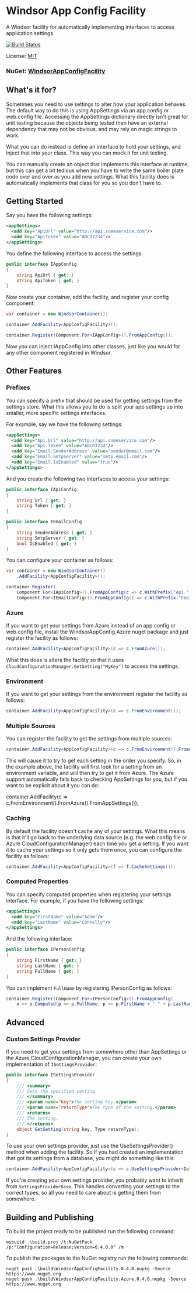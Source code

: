 # Windsor App Config Facility
A Windsor facility for automatically implementing interfaces to access application settings.

[![Build Status](https://travis-ci.org/adamconnelly/WindsorAppConfigFacility.svg?branch=master)](https://travis-ci.org/adamconnelly/WindsorAppConfigFacility)

License: [MIT](http://www.opensource.org/licenses/mit-license.php)

### NuGet: [WindsorAppConfigFacility](https://www.nuget.org/packages/WindsorAppConfigFacility)

## What's it for?
Sometimes you need to use settings to alter how your application behaves. The default way to do this is using AppSettings via an app.config or web.config file. Accessing the AppSettings dictionary directly isn't great for unit testing because the objects being tested then have an external dependency that may not be obvious, and may rely on magic strings to work.

What you can do instead is define an interface to hold your settings, and inject that into your class. This way you can mock it for unit testing.

You can manually create an object that implements this interface at runtime, but this can get a bit tedious when you have to write the same boiler plate code over and over as you add new settings. What this facility does is automatically implements that class for you so you don't have to.

## Getting Started

Say you have the following settings:

```xml
<appSettings>
  <add key="ApiUrl" value="http://api.someservice.com"/>
  <add key="ApiToken" value="ABCD1234"/>
</appSettings>
```

You define the following interface to access the settings:

```csharp
public interface IAppConfig
{
    string ApiUrl { get; }
    string ApiToken { get; }
}
```

Now create your container, add the facility, and register your config component:

```csharp
var container = new WindsorContainer();

container.AddFacility<AppConfigFacility>();

container.Register(Component.For<IAppConfig>().FromAppConfig());
```

Now you can inject IAppConfig into other classes, just like you would for any other component registered in Windsor.

## Other Features

### Prefixes
You can specify a prefix that should be used for getting settings from the settings store. What this allows you to do is split your app settings up into smaller, more specific settings interfaces.

For example, say we have the following settings:

```xml
<appSettings>
  <add key="Api.Url" value="http://api.someservice.com"/>
  <add key="Api.Token" value="ABCD1234"/>
  <add key="Email.SenderAddress" value="sender@email.com"/>
  <add key="Email.SmtpServer" value="smtp.email.com"/>
  <add key="Email.IsEnabled" value="true"/>
</appSettings>
```

And you create the following two interfaces to access your settings:

```csharp
public interface IApiConfig
{
    string Url { get; }
    string Token { get; }
}

public interface IEmailConfig
{
    string SenderAddress { get; }
    string SmtpServer { get; }
    bool IsEnabled { get; }
}
```

You can configure your container as follows:

```csharp
var container = new WindsorContainer()
    .AddFacility<AppConfigFacility>();

container.Register(
    Component.For<IApiConfig>().FromAppConfig(c => c.WithPrefix("Api.")),
    Component.For<IEmailConfig>().FromAppConfig(c => c.WithPrefix("Email."));
```

### Azure
If you want to get your settings from Azure instead of an app.config or web.config file, install the WindsorAppConfig.Azure nuget package and just register the facility as follows:

```csharp
container.AddFacility<AppConfigFacility>(c => c.FromAzure());
```

What this does is alters the facility so that it uses ```CloudConfigurationManager.GetSetting("MyKey")``` to access the settings.

### Environment
If you want to get your settings from the environment register the facility as follows:

```csharp
container.AddFacility<AppConfigFacility>(c => c.FromEnvironment());
```

### Multiple Sources
You can register the facility to get the settings from multiple sources:

```csharp
container.AddFacility<AppConfigFacility>(c => c.FromEnvironment().FromAzure());
```

This will cause it to try to get each setting in the order you specify. So, in the example above, the facility will first look for a setting from an environment variable, and will then try to get it from Azure. The Azure support automatically falls back to checking AppSettings for you, but if you want to be explicit about it you can do:

container.AddFacility<AppConfigFacility>(c => c.FromEnvironment().FromAzure().FromAppSettings());

### Caching
By default the facility doesn't cache any of your settings. What this means is that it'll go back to the underlying data source (e.g. the web.config file or Azure CloudConfigurationManager) each time you get a setting. If you want it to cache your settings so it only gets them once, you can configure the facility as follows:

```csharp
container.AddFacility<AppConfigFacility>(f => f.CacheSettings());
```

### Computed Properties
You can specify computed properties when registering your settings interface. For example, if you have the following settings:

```xml
<appSettings>
  <add key="FirstName" value="Adam"/>
  <add key="LastName" value="Connelly"/>
</appSettings>
```

And the following interface:

```csharp
public interface IPersonConfig
{
    string FirstName { get; }
    string LastName { get; }
    string FullName { get; }
}
```

You can implement ```FullName``` by registering IPersonConfig as follows:

```csharp
container.Register(Component.For<IPersonConfig>().FromAppConfig(
    o => o.Computed(p => p.FullName, p => p.FirstName + " " + p.LastName)));
```

## Advanced
### Custom Settings Provider
If you need to get your settings from somewhere other than AppSettings or the Azure CloudConfigurationManager, you can create your own implementation of ```ISettingsProvider```:

```csharp
public interface ISettingsProvider
{
    /// <summary>
    /// Gets the specified setting.
    /// </summary>
    /// <param name="key">The setting key.</param>
    /// <param name="returnType">The type of the setting.</param>
    /// <returns>
    /// The setting.
    /// </returns>
    object GetSetting(string key, Type returnType);
}
```

To use your own settings provider, just use the UseSettingsProvider() method when adding the facility. So if you had created an implementation that got its settings from a database, you might do something like this:

```csharp
container.AddFacility<AppConfigFacility>(c => c.UseSettingsProvider<DatabaseSettingsProvider>());
```

If you're creating your own settings provider, you probably want to inherit from ```SettingsProviderBase```. This handles converting your settings to the correct types, so all you need to care about is getting them from somewhere.

## Building and Publishing

To build the project ready to be published run the following command:

```
msbuild .\build.proj /t:NuGetPack /p:"Configuration=Release;Version=0.4.0.0" /m
```

To publish the packages to the NuGet registry run the following commands:

```
nuget push .\build\WindsorAppConfigFacility.0.4.0.nupkg -Source https://www.nuget.org
nuget push .\build\WindsorAppConfigFacility.Azure.0.4.0.nupkg -Source https://www.nuget.org
```
